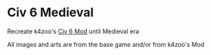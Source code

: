 # Civ 6 Medieval
Recreate k4zoo's [Civ 6 Mod](https://github.com/k4zoo/Civilization-6-Mod) until Medieval era

All images and arts are from the base game and/or from k4zoo's Mod